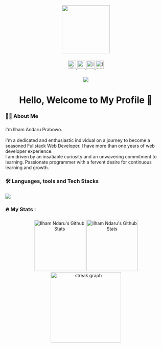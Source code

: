 <div align="center">
  <img height="150" src="https://c4.wallpaperflare.com/wallpaper/888/236/921/mood-rain-redemption-shawshank-wallpaper-preview.jpg"  />
</div>

###

<div align="center">
  <a href="https://discord.com/users/754930311996899389" target="_blank">
    <img src="https://img.shields.io/static/v1?message=Discord&logo=discord&label=&color=7289DA&logoColor=white&labelColor=&style=for-the-badge" height="25" alt="discord logo"  />
  </a>
  <a href="mailto:ilhamprabowo009@gmail.com" target="_blank">
    <img src="https://img.shields.io/static/v1?message=Gmail&logo=gmail&label=&color=c71610&logoColor=white&labelColor=&style=for-the-badge" height="25" alt="gmail logo"  />
  </a>
  <a href="https://www.instagram.com/outsidemywall/" target="_blank">
    <img src="https://img.shields.io/static/v1?message=Instagram&logo=instagram&label=&color=E4405F&logoColor=white&labelColor=&style=for-the-badge" height="25" alt="instagram logo"  />
  </a>
<!--   <a href="" target="_blank">
    <img src="https://img.shields.io/static/v1?message=My%20Profile&logo=dribbble&label=&color=072344&logoColor=white&labelColor=&style=for-the-badge" height="25" alt="dribbble logo"  />
  </a> -->
  <a href="https://www.linkedin.com/in/ilham-andaru-prabowo-63b4ba1a6/" target="_blank">
    <img src="https://img.shields.io/static/v1?message=LinkedIn&logo=linkedin&label=&color=0077B5&logoColor=white&labelColor=&style=for-the-badge" height="25" alt="linkedin logo"  />
  </a>
</div>

###

<div align="center">
  <img src="https://visitor-badge.laobi.icu/badge?page_id=iammburg.iammburg&"  />
</div>

###

<h1 align="center">Hello, Welcome to My Profile 👋</h1>

###

<h3 align="left">👩‍💻  About Me</h3>

###

<p align="left">I'm Ilham Andaru Prabowo.<br><br> I'm a dedicated and enthusiastic individual on a journey to become a seasoned Fullstack Web Developer. I have more than one years of web developer experience. <br> I am driven by an insatiable curiosity and an unwavering commitment to learning. Passionate programmer with a fervent desire for continuous learning and growth.</p>

###

<h3 align="left">🛠 Languages, tools and Tech Stacks</h3>

###

<div align="left">
  <a href="https://skillicons.dev">
    <img src="https://skillicons.dev/icons?i=html,css,js,nodejs,npm,bootstrap,tailwind,php,laravel,mysql,postgres,prisma,react,nextjs,vue,nuxtjs,express,ubuntu,nginx,vscode,git,github,vite,postman,docker,python,dart,flutter,figma&perline=14" />
  </a>
</div>

###

<h3 align="left">🔥   My Stats :</h3>

###

<div align="center">
          <img
    height="160"
    alt="Ilham Ndaru's Github Stats"
    src="https://github-readme-stats.vercel.app/api?username=iammburg&show_icons=true&theme=tokyonight&count_private=true"
  />
  <img
    alt="Ilham Ndaru's Github Stats"
    height="160"
    src="https://github-readme-stats.vercel.app/api/top-langs/?username=iammburg&layout=compact&theme=tokyonight"
  />
  <img src="https://streak-stats.demolab.com?user=iammburg&locale=en&mode=weekly&theme=dracula&hide_border=false&border_radius=5&order=3" height="220" alt="streak graph"  />
</div>

###
